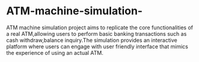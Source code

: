 # ATM-machine-simulation-
ATM machine simulation project aims to replicate the core functionalities of a real ATM,allowing users to perform basic banking transactions
such as cash withdraw,balance inquiry.The simulation provides an interactive platform where users can engage with user friendly interface that mimics the experience of using an actual ATM.
